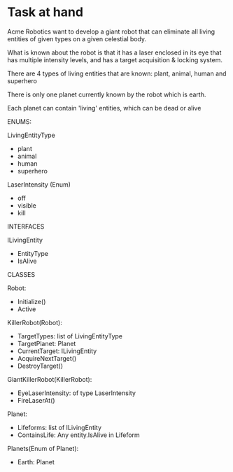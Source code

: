 
# Task at hand

Acme Robotics want to develop a giant robot that can eliminate all living entities of given types on a given celestial body.

What is known about the robot is that it has a laser enclosed in its eye that has multiple intensity levels, and has a target acquisition & locking system.

There are 4 types of living entities that are known: plant, animal, human and superhero

There is only one planet currently known by the robot which is earth.

Each planet can contain 'living' entities, which can be dead or alive


ENUMS:

LivingEntityType
 - plant
 - animal
 - human
 - superhero

LaserIntensity (Enum)
 - off
 - visible
 - kill

INTERFACES

ILivingEntity
 - EntityType
 - IsAlive

CLASSES

Robot:
 - Initialize()
 - Active

KillerRobot(Robot):
 - TargetTypes: list of LivingEntityType
 - TargetPlanet: Planet
 - CurrentTarget: ILivingEntity
 - AcquireNextTarget()
 - DestroyTarget()

GiantKillerRobot(KillerRobot):
 - EyeLaserIntensity: of type LaserIntensity
 - FireLaserAt()

 Planet:
 - Lifeforms: list of ILivingEntity
 - ContainsLife: Any entity.IsAlive in Lifeform

 Planets(Enum of Planet):
  - Earth: Planet
